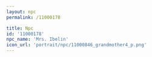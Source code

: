 ```yaml
---
layout: npc
permalink: /11000178

title: Npc
id: '11000178'
npc_name: 'Mrs. Ibelin'
icon_url: 'portrait/npc/11000846_grandmother4_p.png'
---
```

